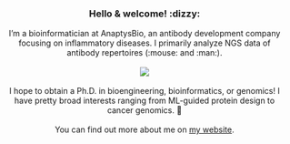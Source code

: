 <div align="center">
<h3> Hello & welcome! :dizzy: </h3> 
</div>

<div align="center">
I’m a bioinformatician at AnaptysBio, an antibody development company focusing on inflammatory diseases. I primarily analyze NGS data of antibody repertoires (:mouse: and :man:). 
</div>

<br>

<div align="center">
<img src="https://images-wixmp-ed30a86b8c4ca887773594c2.wixmp.com/f/7b674371-0178-47a7-bf86-e9960c61f200/d9xtt3l-014c91e9-48a4-4106-857d-df7ece069e84.gif?token=eyJ0eXAiOiJKV1QiLCJhbGciOiJIUzI1NiJ9.eyJzdWIiOiJ1cm46YXBwOjdlMGQxODg5ODIyNjQzNzNhNWYwZDQxNWVhMGQyNmUwIiwiaXNzIjoidXJuOmFwcDo3ZTBkMTg4OTgyMjY0MzczYTVmMGQ0MTVlYTBkMjZlMCIsIm9iaiI6W1t7InBhdGgiOiJcL2ZcLzdiNjc0MzcxLTAxNzgtNDdhNy1iZjg2LWU5OTYwYzYxZjIwMFwvZDl4dHQzbC0wMTRjOTFlOS00OGE0LTQxMDYtODU3ZC1kZjdlY2UwNjllODQuZ2lmIn1dXSwiYXVkIjpbInVybjpzZXJ2aWNlOmZpbGUuZG93bmxvYWQiXX0.RseWJ7ZRlpkeMF0dBtwqRQeUxAwA1lZTR65TSMQ-2rI" align="center">
</div>

<br>
 
<div align="center">
I hope to obtain a Ph.D. in bioengineering, bioinformatics, or genomics! I have pretty broad interests ranging from ML-guided protein design to cancer genomics. 🧬  <br> <br> You can find out more about me on <a href=https://gracej.info/>my website</a>.
</div>
